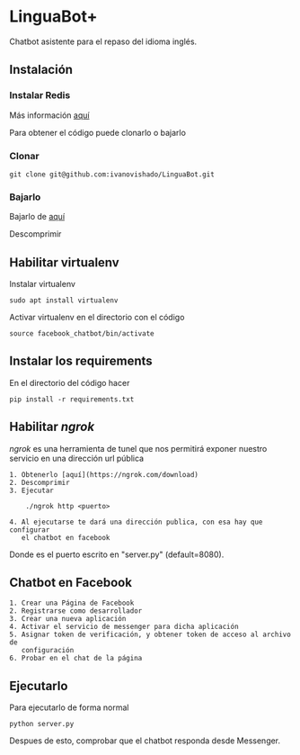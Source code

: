 # LinguaBot+

Chatbot asistente para el repaso del idioma inglés.

## Instalación

### Instalar Redis

Más información
[aquí](https://redis.io/download)

Para obtener el código puede clonarlo o bajarlo

### Clonar

    git clone git@github.com:ivanovishado/LinguaBot.git

### Bajarlo

Bajarlo de
[aquí](https://github.com/ivanovishado/LinguaBot/archive/master.zip)

Descomprimir

## Habilitar virtualenv

Instalar virtualenv

    sudo apt install virtualenv

Activar virtualenv en el directorio con el código

    source facebook_chatbot/bin/activate

## Instalar los requirements

En el directorio del código hacer

    pip install -r requirements.txt

## Habilitar _ngrok_

_ngrok_ es una herramienta de tunel que nos permitirá exponer nuestro servicio
en una dirección url pública

    1. Obtenerlo [aquí](https://ngrok.com/download)
    2. Descomprimir
    3. Ejecutar

        ./ngrok http <puerto>

    4. Al ejecutarse te dará una dirección publica, con esa hay que configurar
       el chatbot en facebook

Donde <puerto> es el puerto escrito en "server.py" (default=8080).

## Chatbot en Facebook

    1. Crear una Página de Facebook
    2. Registrarse como desarrollador
    3. Crear una nueva aplicación
    4. Activar el servicio de messenger para dicha aplicación
    5. Asignar token de verificación, y obtener token de acceso al archivo de
       configuración
    6. Probar en el chat de la página


## Ejecutarlo

Para ejecutarlo de forma normal

    python server.py

Despues de esto, comprobar que el chatbot responda desde Messenger.

